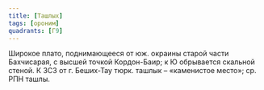 ```yaml
---
title: [Ташлых]
tags: [ороним]
quadrants: [Г9]
---
```


Широкое плато, поднимающееся от юж. окраины старой части Бахчисарая, с высшей
точкой Кордон-Баир; к Ю обрывается скальной стеной. К ЗСЗ от г. Беших-Тау тюрк.
ташлык – «каменистое место»; ср. РПН ташлы.
